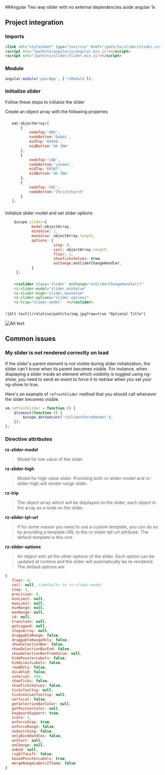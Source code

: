 ##Angular Two way slider with no external dependencies aside angular 1x

## Project integration

### Imports 
```html
<link rel="stylesheet" type="text/css" href="/path/to/slider/slider.css"/>
<script src="/path/to/angularjs/angular.min.js"></script>
<script src="/path/to/slider/slider.min.js"></script>
```

### Module
```javascript
angular.module('yourApp', ['rzModule']);
```

### Initialize slider
Follow these steps to initialze the slider

Create an object array with the following properies

### 
```javascript
   var objectArray=[
       {
           nodeTop:'DBX',
           nodeBottom:'Dubai',
           midTop:'EK456',
           midBottom:'6h 30m'
       },
       {
           nodeTop:'LND',
           nodeBottom:'London',
           midTop:'EK567',
           midBottom:'4h 30m'
       },
       {
           nodeTop:'CHC',
           nodeBottom:'Christchurch'
       }
   ];
```
### 
Initialize slider model and set slider options
```javascript
    $scope.slider={
            model:objectArray,
            minValue: 1,
            maxValue: objectArray.length,
            options: {
                      step: 0,
                      ceil: objectArray.length,
                      floor: 1,
                      showTicksValues: true,
                      onChange:onSliderChangeHandler,
            }
     };
```
### 
```html
    <rzslider class='slider' onChange="onSliderChangeHandler()"
    rz-slider-model="slider.minValue"
    rz-slider-high="slider.maxValue"
    rz-slider-options="slider.options"
    rz-trip="slider.model"  ></rzslider>
```

### 
```html
![Alt text](/relative/path/to/img.jpg?raw=true "Optional Title")
```
![Alt text](/relative/path/to/img.jpg?raw=true "Optional Title")

## Common issues
### My slider is not rendered correctly on load
If the slider's parent element is not visible during slider initialization, the slider can't know when its parent becomes visible.
For instance, when displaying a slider inside an element which visibility is toggled using ng-show, you need to send an event to force it to redraw when you set your ng-show to true.

Here's an example of `refreshSlider` method that you should call whenever the slider becomes visible.
```js
vm.refreshSlider = function () {
    $timeout(function () {
        $scope.$broadcast('rzSliderForceRender');
    });
};
```

### Directive attributes
**rz-slider-model**

>Model for low value of the slider

**rz-slider-high**

>Model for high value slider. Providing both rz-slider-model and rz-slider-high will render range slider.

**rz-trip**
  
>The object array which will be displayed on the slider, each object in the array as a node on the slider.

**rz-slider-tpl-url**

>If for some reason you need to use a custom template, you can do so by providing a template URL to the rz-slider-tpl-url attribute. The default template is this one.
 
 **rz-slider-options**

>An object with all the other options of the slider. Each option can be updated at runtime and the slider will automatically be re-rendered.
 The default options are
 
 ```js
 {
    floor: 0,
    ceil: null, //defaults to rz-slider-model
    step: 1,
    precision: 0,
    minLimit: null,
    maxLimit: null,
    minRange: null,
    maxRange: null,
    id: null,
    translate: null,
    getLegend: null,
    stepsArray: null,
    draggableRange: false,
    draggableRangeOnly: false,
    showSelectionBar: false,
    showSelectionBarEnd: false,
    showSelectionBarFromValue: null,
    hidePointerLabels: false,
    hideLimitLabels: false,
    readOnly: false,
    disabled: false,
    interval: 350,
    showTicks: false,
    showTicksValues: false,
    ticksTooltip: null,
    ticksValuesTooltip: null,
    vertical: false,
    getSelectionBarColor: null,
    getPointerColor: null,
    keyboardSupport: true,
    scale: 1,
    enforceStep: true,
    enforceRange: false,
    noSwitching: false,
    onlyBindHandles: false,
    onStart: null,
    onChange: null,
    onEnd: null,
    rightToLeft: false,
    boundPointerLabels: true,
    mergeRangeLabelsIfSame: false
}
 ```


